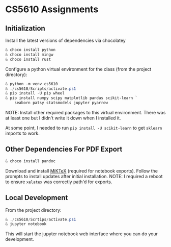 # CS5610 Assignments

## Initialization

Install the latest versions of dependencies via chocolatey

```PowerShell
& choco install python
& choco install mingw
& choco install rust
```

Configure a python virtual environment for the class (from the project directory):

```PowerShell
& python -m venv cs5610
& ./cs5610/Scripts/activate.ps1
& pip install -U pip wheel
& pip install numpy scipy matplotlib pandas scikit-learn `
	seaborn patsy statsmodels jupyter pyarrow
```

NOTE: Install other required packages to this virtual environment.
There was at least one but I didn't write it down when I installed it.


At some point, I needed to run `pip install -U scikit-learn` to get `sklearn` imports to work.

## Other Dependencies For PDF Export

```PowerShell
& choco install pandoc
```

Download and install [MiKTeX](https://miktex.org/download) (required for notebook exports).
Follow the prompts to install updates after initial installation.
NOTE: I required a reboot to ensure `xelatex` was correctly path'd for exports.

## Local Development

From the project directory:

```PowerShell
& ./cs5610/Scrtips/activate.ps1
& jupyter notebook
```

This will start the jupyter notebook web interface where you can do your development.
